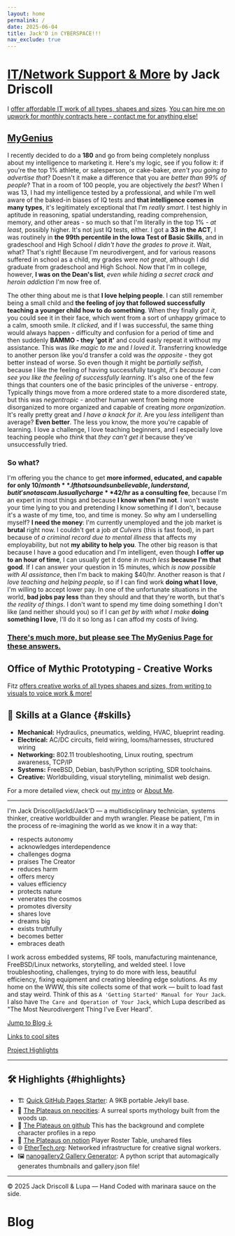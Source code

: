 ```yaml
---
layout: home
permalink: /
date: 2025-06-04
title: Jack'D in CYBERSPACE!!!
nav_exclude: true
---
```


# <a href="https://jackd.ethertech.org/support.html">IT/Network Support & More</a> by Jack Driscoll

I [offer affordable IT work of all types, shapes and sizes](https://jackd.ethertech.org/support.html).  [You can hire me on upwork for monthly contracts here - contact me for anything else!](https://www.upwork.com/freelancers/~01306e2f1473f68c06)

## <a href="https://jackd.ethertech.org/genius/">MyGenius</a>

I recently decided to do a **180** and go from being completely nonpluss about my intelligence to marketing it.  Here's my logic, see if you follow it:  if you're the top 1% athlete, or salesperson, or cake-baker, *aren't you going to advertise that*?  Doesn't it make a difference that you are *better than 99% of people*?  That in a room of 100 people, you are objectively *the best*?  When I was 13, I had my intelligence tested by a professional, and while I'm well aware of the baked-in biases of IQ tests and **that intelligence comes in many types**, it's legitimately exceptional that I'm *really smart*.  I test highly in aptitude in reasoning, spatial understanding, reading comprehension, memory, and other areas - so much so that I'm literally in the top 1% - *at least*, possibly higher.  It's not just IQ tests, either.  I got a **33 in the ACT**, I was routinely in **the 99th percentile in the Iowa Test of Basic Skills**, and in gradeschool and High School *I didn't have the grades to prove it*.  Wait, what?  That's right!  Because I'm neurodivergent, and for various reasons suffered in school as a child, my grades were *not great*, although I did graduate from gradeschool and High School.  Now that I'm in college, however, **I was on the Dean's list**, *even while hiding a secret crack and heroin addiction* I'm now free of.

The other thing about me is that **I love helping people**.  I can still remember being a small child and **the feeling of joy that followed successfully teaching a younger child how to do something**.  When they finally *got it*, you could see it in their face, which went from a sort of unhappy grimace to a calm, smooth smile.  *It clicked*, and if I was successful, the same thing would always happen - difficulty and confusion for a period of time and then suddenly **BAMMO - they 'got it'** and could easly repeat it without my assistance.  This was *like magic to me* and *I loved it*.  Transferring knowledge to another person like you'd transfer a cold was *the opposite* - they got better instead of worse.  So even though it might be *partially selfish*, because I like the feeling of having successfully taught, *it's because I can see you like the feeling of successfully learning*.  It's also one of the few things that counters one of the basic principles of the universe - entropy.  Typically things move from a more ordered state to a more disordered state, but this was *negentropic* - another human went from being more disorganized to more organized and capable of creating *more organization*.  It's really pretty great and *I have a knack for it*.  Are you *less intelligent* than average?  **Even better**.  The less you know, the more you're capable of learning.  I love a challenge, I love teaching beginners, and I especially love teaching people who *think* that *they can't get it* because they've unsuccessfully tried.

### So what?

I'm offering you the chance to get **more informed, educated, and capable for only $10/month**.  If that sounds unbelievable, I understand, but it's not a scam.  I usually charge **$42/hr as a consulting fee**, because I'm an expert in most things and because **I know when I'm not**.  I won't waste your time lying to you and pretending I know something if I don't, because it's a waste of my time, too, and time is money.  So why am I underselling myself?  **I need the money**: I'm currently unemployed and the job market is **brutal** right now.  I couldn't get a job *at Culvers* (this is fast food), in part because of *a criminal record due to mental illness* that affects my employability, but not **my ability to help you**.  The other big reason is that because I have a good education and I'm intelligent, even though **I offer up to an hour of time**, I can usually get it done *in much less* **because I'm that good**.  If I can answer your question in 15 minutes, which *is now possible with AI assistance*, then I'm back to making $40/hr.  Another reason is that *I love teaching and helping people*, so if I can find work **doing what I love**, I'm willing to accept lower pay.  In one of the unfortunate situations in the world, **bad jobs pay less** than they should and that they're worth, but that's *the reality of things*.  I don't want to spend my time doing something I don't like (and neither should you) so if I can *get by with what I make* **doing something I love**, I'll do it so long as I can affod my costs of living.

### <a href="https://jackd.ethertech.org/genius/">There's much more, but please see The MyGenius Page for these answers.</a>

## Office of Mythic Prototyping - Creative Works

Fitz [offers creative works of all types shapes and sizes, from writing to visuals to voice work & more!](https://jackd.ethertech.org/creativity.html)

## 🧠 Skills at a Glance {#skills}

- **Mechanical:** Hydraulics, pneumatics, welding, HVAC, blueprint reading.
- **Electrical:** AC/DC circuits, field wiring, looms/harnesses, structured wiring
- **Networking:** 802.11 troubleshooting, Linux routing, spectrum awareness, TCP/IP
- **Systems:** FreeBSD, Debian, bash/Python scripting, SDR toolchains.
- **Creative:** Worldbuilding, visual storytelling, minimalist web design.

For a more detailed view, check out [my intro](/intro/bio/2025/06/02/seriously.html) or [About Me](/about.html).

---

I'm Jack Driscoll/jackd/Jack'D — a multidisciplinary technician, systems thinker, creative worldbuilder and myth wrangler.  Please be patient, I'm in the process of re-imagining the world as we know it in a way that:

- respects autonomy
- acknowledges interdependence
- challenges dogma
- praises The Creator
- reduces harm
- offers mercy
- values efficiency
- protects nature
- venerates the cosmos
- promotes diversity
- shares love
- dreams big
- exists truthfully
- becomes better
- embraces death

I work across embedded systems, RF tools, manufacturing maintenance, FreeBSD/Linux networks, storytelling, and welded steel. I love troubleshooting, challenges, trying to do more with less, beautiful efficiency, fixing equipment and creating bleeding edge solutions.  As my home on the WWW, this site collects some of that work — built to load fast and stay weird.  Think of this as `A 'Getting Started' Manual for Your Jack`.  I also have `The Care and Operation of Your Jack`, which Lupa described as "The Most Neurodivergent Thing I've Ever Heard".  

[Jump to Blog ↓](#blog)

[Links to cool sites](/links.html)

[Project Highlights](#highlights)

---

## 🛠️ Highlights {#highlights}

- 🏗️ [Quick GitHub Pages Starter](https://github.com/jack-driscoll/quick-github-pages): A 9KB portable Jekyll base.
- 🌄 [The Plateaus on neocities](https://theplateaus.neocities.org): A surreal sports mythology built from the woods up.
- 🏈 [The Plateaus on github](https://github.com/jack-driscoll/the-plateaus) This has the background and complete character profiles in a repo
- 🏈 [The Plateaus on notion](https://bush-whale-713.notion.site/The-Plateaus-1d0969c50c7180f3811fd194901d96ac) Player Roster Table, unshared files
- 🌐 [EtherTech.org](https://ethertech.org): Networked infrastructure for creative signal workers.
- 🖼️ [nanogallery2 Gallery Generator](https://github.com/jack-driscoll/auto-nanogallery2/): A python script that automagically generates thumbnails and gallery.json file!

---

© 2025 Jack Driscoll & Lupa — Hand Coded with marinara sauce on the side.

# Blog
